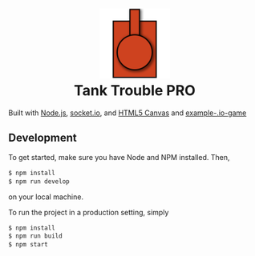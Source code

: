 <h1 align="center">
    <img alt="Tank Trouble PRO" title="Tank Trouble PRO" src="https://github.com/barneyhill/ttp/blob/master/public/assets/redtank.svg" width="140"> <br />
    Tank Trouble PRO
</h1>

Built with [Node.js](https://nodejs.org/), [socket.io](https://socket.io/), and [HTML5 Canvas](https://www.w3schools.com/html/html5_canvas.asp) and [example-.io-game](https://github.com/vzhou842/example-.io-game)

## Development

To get started, make sure you have Node and NPM installed. Then,

```bash
$ npm install
$ npm run develop
```

on your local machine.

To run the project in a production setting, simply

```bash
$ npm install
$ npm run build
$ npm start
```
